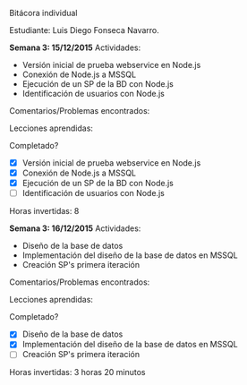Bitácora individual

Estudiante: Luis Diego Fonseca Navarro.

**Semana 3: 15/12/2015**
Actividades:
- Versión inicial de prueba webservice en Node.js
- Conexión de Node.js a MSSQL
- Ejecución de un SP de la BD con Node.js
- Identificación de usuarios con Node.js

Comentarios/Problemas encontrados:

Lecciones aprendidas:

Completado?
- [x] Versión inicial de prueba webservice en Node.js
- [x] Conexión de Node.js a MSSQL
- [x] Ejecución de un SP de la BD con Node.js
- [ ] Identificación de usuarios con Node.js

Horas invertidas:
8

**Semana 3: 16/12/2015**
Actividades:
- Diseño de la base de datos
- Implementación del diseño de la base de datos en MSSQL
- Creación SP's primera iteración

Comentarios/Problemas encontrados:

Lecciones aprendidas:

Completado?
- [x] Diseño de la base de datos
- [x] Implementación del diseño de la base de datos en MSSQL
- [ ] Creación SP's primera iteración

Horas invertidas:
3 horas 20 minutos
